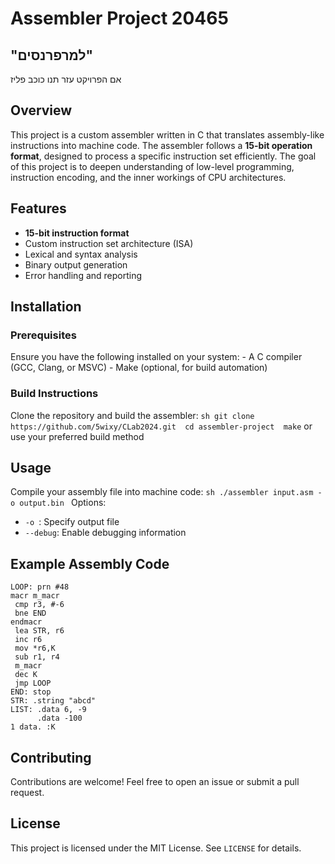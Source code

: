 # Assembler Project 20465
## "למרפרנסים"
אם הפרויקט עזר תנו כוכב פליז
 ## Overview 
 This project is a custom assembler written in C that translates assembly-like instructions into machine code. The assembler follows a **15-bit operation format**, designed to process a specific instruction set efficiently. The goal of this project is to deepen understanding of low-level programming, instruction encoding, and the inner workings of CPU architectures. 
 ## Features 
 - **15-bit instruction format** 
 - Custom instruction set architecture (ISA) 
 - Lexical and syntax analysis 
 - Binary output generation 
 - Error handling and reporting 
 ## Installation 
 ### Prerequisites 
 Ensure you have the following installed on your system: - A C compiler (GCC, Clang, or MSVC) - Make (optional, for build automation) 
 ### Build Instructions 
 Clone the repository and build the assembler: ```sh git clone https://github.com/5wixy/CLab2024.git 
 cd assembler-project 
 make```  or use your preferred build method
 ## Usage 
 Compile your assembly file into machine code: ```sh ./assembler input.asm -o output.bin ``` Options: 
 - `-o `: Specify output file 
 - `--debug`: Enable debugging information 
 ## Example Assembly Code
```MAIN: add r3, LIST
LOOP: prn #48
macr m_macr
 cmp r3, #-6
 bne END
endmacr
 lea STR, r6
 inc r6
 mov *r6,K
 sub r1, r4
 m_macr
 dec K
 jmp LOOP
END: stop
STR: .string "abcd"
LIST: .data 6, -9
      .data -100
1 data. :K
```


 ## Contributing 
 Contributions are welcome! Feel free to open an issue or submit a pull request. 
 ## License 
 This project is licensed under the MIT License. See `LICENSE` for details.
